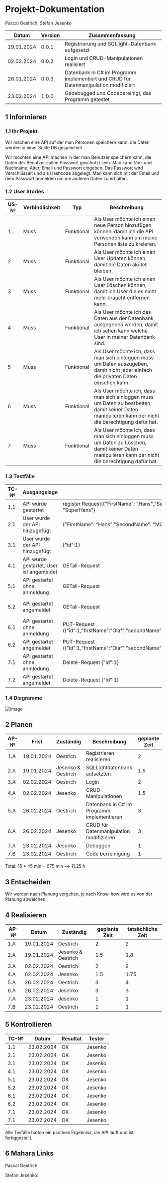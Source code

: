 # Projekt-Dokumentation



Pascal Oestrich, Stefan Jesenko

| Datum | Version | Zusammenfassung                                              |
| ----- | ------- | ------------------------------------------------------------ |
|    19.01.2024   | 0.0.1   |   Registrierung und SQLlight-Datenbank aufgesetzt            |
|    02.02.2024   | 0.0.2   |     Login und CRUD-Manipulationen realisiert          |
|    26.01.2024   | 0.0.3   |     Datenbank in C# im Programm implementiert und CRUD für Datenmanipulation modifiziert        |
|    23.02.2024   | 1.0.0   |    Gedebugged und Codebereinigt, das Programm getestet          |


## 1 Informieren

### 1.1 Ihr Projekt

Wir machen eine API auf der man Personen speichern kann. die Daten werden in einer Sqlite DB gespeichert.

Wir möchten eine API machen in der man Benutzer speichern kann, die Daten der Benutzer sollen Passwort geschützt sein.
Man kann Vor- und Nachname, Alter, Email und Passwort eingeben. Das Passwort wird Verschlüsselt und als Hashcode abgelegt.
Man kann sich mit der Email und dem Passwort anmelden um die anderen Daten zu erhalten. 

### 1.2 User Stories

| US-№ | Verbindlichkeit | Typ  | Beschreibung                       |
| ---- | --------------- | ---- | ---------------------------------- |
| 1    |Muss|Funktional|Als User möchte ich einen neue Person hinzufügen können, damit ich die API verwenden kann um meine Personen liste zu kreieren.|
| 2    |Muss|Funktional|Als User möchte ich einen User Updaten können, damit die Daten akutell bleiben.|
| 3    |Muss|Funktional|Als User möchte ich einen User Löschen können, damit ich User die es nicht mehr braucht entfernen kann.|
| 4    |Muss|Funktional|Als User möchte ich das Daten aus der Datenbank ausgegeben werden, damit ich sehen kann welche User in meiner Datenbank sind.|
| 5    |Muss|Funktional|Als User möchte ich, dass man sich einloggen muss um Daten auszugeben, damit nicht jeder einfach die privaten Daten einsehen kann.|
| 6    |Muss|Funktional|Als User möchte ich, dass man sich einloggen muss um Daten zu bearbeiten, damit keiner Daten manipulieren kann der nicht die berechtigung dafür hat.|
| 7    |Muss|Funktional|Als User möchte ich, dass man sich einloggen muss um Daten zu Löschen, damit keiner Daten manipulieren kann der nicht die berechtigung dafür hat.|



### 1.3 Testfälle

| TC-№ | Ausgangslage | Eingabe | Erwartete Ausgabe |
| ---- | ------------ | ------- | ----------------- |
| 1.1  |API wurde gestartet|register Request({"FirstName": "Hans","SecondName": "Peter","EMail": "Hans.Peter@gmail.com","Age": 45,"Password": "123","UserName": "SuperHans"}|200 OK({"id":0,"firstName":"Hans","secondName":"Peter","eMail":"Hans.Peter@gmail.com","age":45,"password":"123","userName":"SuperHans"}))|
| 2.1  |User wurde der API hinzugefügt|{"FirstName": "Hans","SecondName": "Müller","EMail": "Hans.Müller@gmail.com","Age": 45,"Password": "123","UserName": "SuperHans"}|200 OK({"id":0,"firstName":"Hans","secondName":"Müller","eMail":"Hans.Müller@gmail.com","age":45,"password":"123","userName":"SuperHans"})|
| 3.1  |User wurde der API hinzugefügt|{"id":1}| 201 OK ({"id":1,"firstName":"Hans","secondName":"Peter","eMail":"Hans.Peter@gmail.com","age":45, "password":"123","userName":"SuperHans"}))|
| 4.1 | API wurde gestartet, User ist angemeldet | GETall-Request | 200 OK ({"id":1,"firstName":"Olaf","secondName":"Scholz","eMail":"Olaf.Scholz@gmail.com","age":26,"password":"Olfaf","userName":"Bundeskanzler"}({"id":2,"firstName":"Hans","secondName":"Peter","eMail":"Hans.Peter@gmail.com","age":45,"password":"123","userName":"SuperHans"})) |
| 5.1 | API gestartet ohne anmeldung | GETall-Request | 401 Badrequest |
| 5.2 | API gestartet angemeldet | GETall-Request | 200 OK ({"id":1,"firstName":"Olaf","secondName":"Scholz","eMail":"Olaf.Scholz@gmail.com","age":26,"password":"Olfaf","userName":"Bundeskanzler"}({"id":2,"firstName":"Hans","secondName":"Peter","eMail":"Hans.Peter@gmail.com","age":45,"password":"123","userName":"SuperHans"}))|
| 6.1 | API gestartet ohne anmeldung | PUT-Request ({"id":1,"firstName":"Olaf","secondName":"Brieder","eMail":"Olaf.Brieder@gmail.com","age":30,"password":"Olfaf","userName":"Bundeskanzler"}) | 401 Badrequest |
| 6.2 | API gestartet angemeldet | PUT-Request ({"id":1,"firstName":"Olaf","secondName":"Brieder","eMail":"Olaf.Brieder@gmail.com","age":30,"password":"Olfaf","userName":"Bundeskanzler"}) | 200 OK |
| 7.1 |API gestartet ohne anmledung |Delete-Request {"id":1} | 401 Badrequest |
| 7.2 |API gestartet angemeldet |Delete-Request {"id":1} | 200 OK |


### 1.4 Diagramme

![image](https://github.com/Tagesmeister/API-Lernatelier-1303/assets/110892258/db81583c-daac-4d88-b5bb-020fecd19616)


## 2 Planen

| AP-№ | Frist | Zuständig | Beschreibung | geplante Zeit |
| ---- | ----- | --------- | ------------ | ------------- |
| 1.A  |  19.01.2024     |     Oestrich      |     Registrieren realisieren         |      2         |
| 2.A  |   19.01.2024    |    Jesenko & Oestrich      |     SQLLightdatenbank aufsetzten         |        1.5       |
| 3.A  |  02.02.2024   |  Oestrich   |     Login        |      2        |
| 4.A  |   02.02.2024  |  Jesenko   |       CRUD-Manipulationen      |     1.5        |
| 5.A  |  26.02.2024   |   Oestrich  |       Datenbank in C# im Programm implementieren      |       3       |
| 6.A  |   26.02.2024  |  Jesenko  |   CRUD für Datenmanipulation modifizieren         |       3       |
| 7.A  |  23.02.2024    |   Jesenko  |  Debuggen           |        1      |
| 7.B  |  23.02.2024   |   Oestrich  |    Code berreinigung         |      1        |

Total: 15 * 45 min = 675 min --> 11.25 h

## 3 Entscheiden

Wir werden nach Planung vorgehen, je nach Know-how wird es von der Planung abweichen.

## 4 Realisieren

| AP-№ | Datum | Zuständig | geplante Zeit | tatsächliche Zeit |
| ---- | ----- | --------- | ------------- | ----------------- |
| 1.A  |   19.01.2024   |      Oestrich     |       2 |  2   |
| 2.A  |   19.01.2024    |    Jesenko & Oestrich      |     1.5 |  1.8   |
| 3.A  |   02.02.2024    |     Oestrich      |      2 |  2   |
| 4.A  |   02.02.2024    |      Jesenko     |     1.5 |   1.75  |
| 5.A  |   26.02.2024    |      Oestrich     |      3 |   4  |
| 6.A  |   26.02.2024    |     Jesenko      |       3 |   3  |
| 7.A  |   23.02.2024    |      Jesenko     |       1 |   1  |
| 7.B  |   23.02.2024   |       Oestrich    |       1 |   1  |


## 5 Kontrollieren

| TC-№ | Datum | Resultat | Tester |
| ---- | ----- | -------- | ------ |
| 1.1  |   23.02.2024    |    OK      |    Jesenko    |
| 2.1  |   23.02.2024    |      OK    |    Jesenko    |
|  3.1 |   23.02.2024    |        OK  |    Jesenko    |
| 4.1  |   23.02.2024    |     OK     |   Jesenko     |
| 5.1  |   23.02.2024    |      OK    |    Jesenko    |
| 5.2  |  23.02.2024     |        OK  |    Jesenko    |
|  6.1 |   23.02.2024    |      OK    |   Jesenko     |
|  6.2 |  23.02.2024     |        OK  |    Jesenko    |
|  7.1 |   23.02.2024    |       OK   |    Jesenko    |
| 7.1  |   23.02.2024    |         OK |    Jesenko    |

Alle Tesfälle hatten ein psotives Ergebniss, die API läuft und ist fertiggestellt.

## 6 Mahara Links

Pascal Oestrich:

Stefan Jesenko:
